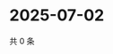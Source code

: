 # 2025-07-02

共 0 条

<!-- BEGIN ZHIHUVIDEO -->
<!-- 最后更新时间 Wed Jul 02 2025 18:13:02 GMT+0800 (China Standard Time) -->

<!-- END ZHIHUVIDEO -->
